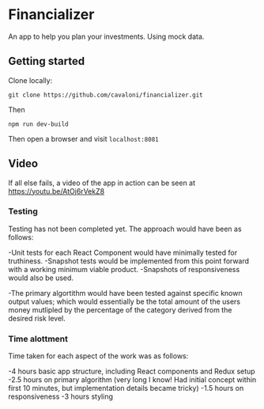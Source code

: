 # Financializer

An app to help you plan your investments. Using mock data. 

## Getting started

Clone locally:

`git clone https://github.com/cavaloni/financializer.git`

Then

`npm run dev-build`

Then open a browser and visit `localhost:8081`

## Video

If all else fails, a video of the app in action can be seen at https://youtu.be/AtOj6rVekZ8

### Testing

Testing has not been completed yet. The approach would have been as follows:

-Unit tests for each React Component would have minimally tested for truthiness.
-Snapshot tests would be implemented from this point forward with a working minimum viable product.
-Snapshots of responsiveness would also be used. 

-The primary algortithm would have been tested against specific known output values; which would essentially
be the total amount of the users money mutlipled by the percentage of the category derived from the desired risk level.

### Time alottment

Time taken for each aspect of the work was as follows:

-4 hours basic app structure, including React components and Redux setup
-2.5 hours on primary algorithm (very long I know! Had initial concept within first 10 minutes, but implementation details became tricky)
-1.5 hours on responsiveness
-3 hours styling